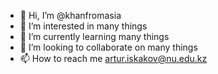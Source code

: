 - 👋 Hi, I’m @khanfromasia
- 👀 I’m interested in many things
- 🌱 I’m currently learning many things
- 💞️ I’m looking to collaborate on many things
- 📫 How to reach me artur.iskakov@nu.edu.kz

